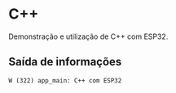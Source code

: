 # C++
Demonstração e utilização de C++ com ESP32.

## Saída de informações
```
W (322) app_main: C++ com ESP32
```